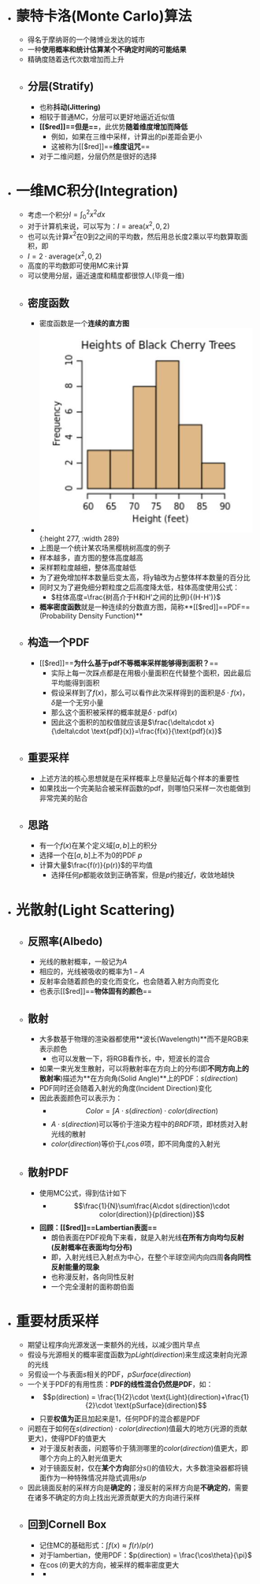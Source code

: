 - # 蒙特卡洛(Monte Carlo)算法
	- 得名于摩纳哥的一个赌博业发达的城市
	- 一种**使用概率和统计估算某个不确定时间的可能结果**
	- 精确度随着迭代次数增加而上升
	- ## 分层(Stratify)
		- 也称**抖动(Jittering)**
		- 相较于普通MC，分层可以更好地逼近近似值
		- **[[$red]]==但是==**，此优势**随着维度增加而降低**
			- 例如，如果在三维中采样，计算出的pi差距会更小
			- 这被称为[[$red]]==**维度诅咒**==
		- 对于二维问题，分层仍然是很好的选择
- # 一维MC积分(Integration)
	- 考虑一个积分$I=\int _0^2 x^2dx$
	- 对于计算机来说，可以写为：$I=\text{area}(x^2,0,2)$
	- 也可以先计算$x^2$在0到2之间的平均数，然后用总长度2乘以平均数算取面积，即
	- $I = 2\cdot \text{average}(x^2,0,2)$
	- 高度的平均数即可使用MC来计算
	- 可以使用分层，逼近速度和精度都很惊人(毕竟一维)
	- ## 密度函数
		- 密度函数是一个**连续的直方图**
		- ![image.png](../assets/image_1688554710021_0.png){:height 277, :width 289}
		- 上图是一个统计某农场黑樱桃树高度的例子
		- 样本越多，直方图的整体高度越高
		- 采样颗粒度越细，整体高度越低
		- 为了避免增加样本数量后变太高，将y轴改为占整体样本数量的百分比
		- 同时又为了避免细分颗粒度之后高度降太低，柱体高度使用公式：
			- $柱体高度=\frac{树高介于H和H'之间的比例}{(H-H')}$
		- **概率密度函数**就是一种连续的分数直方图，简称**[[$red]]==PDF==(Probability Density Function)**
	- ## 构造一个PDF
		- [[$red]]==**为什么基于pdf不等概率采样能够得到面积？**==
			- 实际上每一次踩点都是在用极小量面积在代替整个面积，因此最后平均能得到面积
			- 假设采样到了$f(x)$，那么可以看作此次采样得到的面积是$\delta\cdot f(x)$，$\delta$是一个无穷小量
			- 那么这个面积被采样的概率就是$\delta\cdot\text{pdf}(x)$
			- 因此这个面积的加权值就应该是$\frac{\delta\cdot x}{\delta\cdot \text{pdf}(x)}=\frac{f(x)}{\text{pdf}(x)}$
	- ## 重要采样
		- 上述方法的核心思想就是在采样概率上尽量贴近每个样本的重要性
		- 如果找出一个完美贴合被采样函数的pdf，则哪怕只采样一次也能做到非常完美的贴合
	- ## 思路
		- 有一个$f(x)$在某个定义域$[a,b]$上的积分
		- 选择一个在$[a,b]$上不为0的PDF $p$
		- 计算大量$\frac{f(r)}{p(r)}$的平均值
			- 选择任何$p$都能收敛到正确答案，但是$p$约接近$f$，收敛地越快
- # 光散射(Light Scattering)
	- ## 反照率(Albedo)
		- 光线的散射概率，一般记为$A$
		- 相应的，光线被吸收的概率为$1-A$
		- 反射率会随着颜色的变化而变化，也会随着入射方向而变化
		- 也表示[[$red]]==**物体固有的颜色**==
	- ## 散射
		- 大多数基于物理的渲染器都使用**波长(Wavelength)**而不是RGB来表示颜色
			- 也可以发散一下，将RGB看作长，中，短波长的混合
		- 如果一束光发生散射，可以将散射率在方向上的分布(即**不同方向上的散射率**)描述为**在方向角(Solid Angle)**上的PDF：$s(direction)$
		- PDF同时还会随着入射光的角度(Incident Direction)变化
		- 因此表面颜色可以表示为：
			- $$Color = \int A\cdot s(direction)\cdot color(direction)$$
			- $A\cdot s(direction)$可以等价于渲染方程中的$BRDF$项，即材质对入射光线的散射
			- $color(direction)$等价于$L_i \cos \theta$项，即不同角度的入射光
	- ## 散射PDF
		- 使用MC公式，得到估计如下
			- $$\frac{1}{N}\sum\frac{A\cdot s(direction)\cdot color(direction)}{p(direction)}$$
		- **回顾：[[$red]]==Lambertian表面==**
			- 朗伯表面在PDF视角下来看，就是入射光线**在所有方向均匀反射(反射概率在表面均匀分布)**
			- 即，入射光线已入射点为中心，在整个半球空间内向四周**各向同性反射能量的现象**
			- 也称漫反射，各向同性反射
			- 一个完全漫射的面称朗伯面
- # 重要材质采样
	- 期望让程序向光源发送一束额外的光线，以减少图片早点
	- 假设与光源相关的概率密度函数为$pLight(direction)$来生成这束射向光源的光线
	- 另假设一个与表面$s$相关的PDF，$pSurface(direction)$
	- 一个关于PDF的有用性质：**PDF的线性混合仍然是PDF**，如：
		- $$p(direction) = \frac{1}{2}\cdot \text{Light}(direction)+\frac{1}{2}\cdot \text{pSurface}(direction)$$
		- 只要**权值为正**且加起来是1，任何PDF的混合都是PDF
	- 问题在于如何在$s(direction)\cdot color(direction)$值最大的地方(光源的贡献更大)，使得PDF的值更大
		- 对于漫反射表面，问题等价于猜测哪里的$color(direction)$值更大，即哪个方向上的入射光值更大
		- 对于镜面反射，仅在**某个方向**部分$s()$的值较大，大多数渲染器都将镜面作为一种特殊情况并隐式调用$s/p$
	- 因此镜面反射的采样方向是**确定的**；漫反射的采样方向是**不确定的**，需要在诸多不确定的方向上找出光源贡献更大的方向进行采样
	- ## 回到Cornell Box
		- 记住MC的基础形式：$\int f(x) \approx f(r)/p(r)$
		- 对于lambertian，使用PDF：$p(direction) = \frac{\cos\theta}{\pi}$
		- 在$\cos(\theta)$更大的方向，被采样的概率密度更大
		-
			-